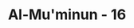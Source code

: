 ---
title: "Al-Mu'minun - 16"
no: 16
arabic_no: ١٦
ayah: ثُمَّ اِنَّكُمْ يَوْمَ الْقِيٰمَةِ تُبْعَثُوْنَ
translation: "Kemudian, sesungguhnya kamu akan dibangkitkan (dari kuburmu) pada hari Kiamat."
tafsir: "Kemudian sesungguhnya kamu sekalian akan dibangkitkan dari kuburmu pada hari Kiamat, untuk dihisab segala amal perbuatanmu selama berada di dunia ini, yang baik akan diberi pahala, yang buruk akan diberi siksa."
---